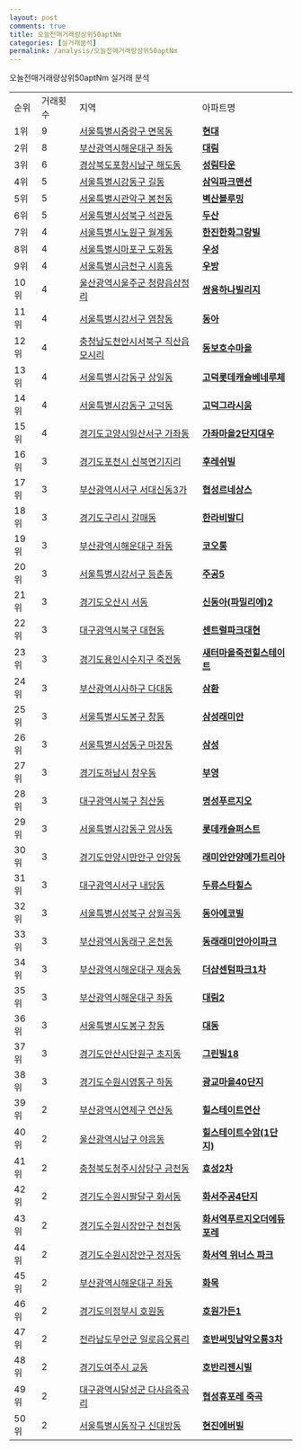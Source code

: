 ```yaml
---
layout: post
comments: true
title: 오늘전매거래량상위50aptNm
categories: [실거래분석]
permalink: /analysis/오늘전매거래량상위50aptNm
---
```


오늘전매거래량상위50aptNm 실거래 분석

<table>
  <tr>
    <td>순위</td>
    <td>거래횟수</td>
    <td>지역</td>
    <td>아파트명</td>
  </tr>

  <tr>
    <td>1위</td>
    <td>9</td>
    <td><a href="/apt/서울특별시중랑구면목동">서울특별시중랑구 면목동</a></td>
    <td colspan="4" style="font-weight: bold;"><a href="/apt/서울특별시중랑구면목동현대">현대</a></td>
  </tr>

  <tr>
    <td>2위</td>
    <td>8</td>
    <td><a href="/apt/부산광역시해운대구좌동">부산광역시해운대구 좌동</a></td>
    <td colspan="4" style="font-weight: bold;"><a href="/apt/부산광역시해운대구좌동대림">대림</a></td>
  </tr>

  <tr>
    <td>3위</td>
    <td>6</td>
    <td><a href="/apt/경상북도포항시남구해도동">경상북도포항시남구 해도동</a></td>
    <td colspan="4" style="font-weight: bold;"><a href="/apt/경상북도포항시남구해도동성림타운">성림타운</a></td>
  </tr>

  <tr>
    <td>4위</td>
    <td>5</td>
    <td><a href="/apt/서울특별시강동구길동">서울특별시강동구 길동</a></td>
    <td colspan="4" style="font-weight: bold;"><a href="/apt/서울특별시강동구길동삼익파크맨션">삼익파크맨션</a></td>
  </tr>

  <tr>
    <td>5위</td>
    <td>5</td>
    <td><a href="/apt/서울특별시관악구봉천동">서울특별시관악구 봉천동</a></td>
    <td colspan="4" style="font-weight: bold;"><a href="/apt/서울특별시관악구봉천동벽산블루밍">벽산블루밍</a></td>
  </tr>

  <tr>
    <td>6위</td>
    <td>5</td>
    <td><a href="/apt/서울특별시성북구석관동">서울특별시성북구 석관동</a></td>
    <td colspan="4" style="font-weight: bold;"><a href="/apt/서울특별시성북구석관동두산">두산</a></td>
  </tr>

  <tr>
    <td>7위</td>
    <td>4</td>
    <td><a href="/apt/서울특별시노원구월계동">서울특별시노원구 월계동</a></td>
    <td colspan="4" style="font-weight: bold;"><a href="/apt/서울특별시노원구월계동한진한화그랑빌">한진한화그랑빌</a></td>
  </tr>

  <tr>
    <td>8위</td>
    <td>4</td>
    <td><a href="/apt/서울특별시마포구도화동">서울특별시마포구 도화동</a></td>
    <td colspan="4" style="font-weight: bold;"><a href="/apt/서울특별시마포구도화동우성">우성</a></td>
  </tr>

  <tr>
    <td>9위</td>
    <td>4</td>
    <td><a href="/apt/서울특별시금천구시흥동">서울특별시금천구 시흥동</a></td>
    <td colspan="4" style="font-weight: bold;"><a href="/apt/서울특별시금천구시흥동우방">우방</a></td>
  </tr>

  <tr>
    <td>10위</td>
    <td>4</td>
    <td><a href="/apt/울산광역시울주군청량읍삼정리">울산광역시울주군 청량읍삼정리</a></td>
    <td colspan="4" style="font-weight: bold;"><a href="/apt/울산광역시울주군청량읍삼정리쌍용하나빌리지">쌍용하나빌리지</a></td>
  </tr>

  <tr>
    <td>11위</td>
    <td>4</td>
    <td><a href="/apt/서울특별시강서구염창동">서울특별시강서구 염창동</a></td>
    <td colspan="4" style="font-weight: bold;"><a href="/apt/서울특별시강서구염창동동아">동아</a></td>
  </tr>

  <tr>
    <td>12위</td>
    <td>4</td>
    <td><a href="/apt/충청남도천안시서북구직산읍모시리">충청남도천안시서북구 직산읍모시리</a></td>
    <td colspan="4" style="font-weight: bold;"><a href="/apt/충청남도천안시서북구직산읍모시리동보호수마을">동보호수마을</a></td>
  </tr>

  <tr>
    <td>13위</td>
    <td>4</td>
    <td><a href="/apt/서울특별시강동구상일동">서울특별시강동구 상일동</a></td>
    <td colspan="4" style="font-weight: bold;"><a href="/apt/서울특별시강동구상일동고덕롯데캐슬베네루체">고덕롯데캐슬베네루체</a></td>
  </tr>

  <tr>
    <td>14위</td>
    <td>4</td>
    <td><a href="/apt/서울특별시강동구고덕동">서울특별시강동구 고덕동</a></td>
    <td colspan="4" style="font-weight: bold;"><a href="/apt/서울특별시강동구고덕동고덕그라시움">고덕그라시움</a></td>
  </tr>

  <tr>
    <td>15위</td>
    <td>4</td>
    <td><a href="/apt/경기도고양시일산서구가좌동">경기도고양시일산서구 가좌동</a></td>
    <td colspan="4" style="font-weight: bold;"><a href="/apt/경기도고양시일산서구가좌동가좌마을2단지대우">가좌마을2단지대우</a></td>
  </tr>

  <tr>
    <td>16위</td>
    <td>3</td>
    <td><a href="/apt/경기도포천시신북면기지리">경기도포천시 신북면기지리</a></td>
    <td colspan="4" style="font-weight: bold;"><a href="/apt/경기도포천시신북면기지리후레쉬빌">후레쉬빌</a></td>
  </tr>

  <tr>
    <td>17위</td>
    <td>3</td>
    <td><a href="/apt/부산광역시서구서대신동3가">부산광역시서구 서대신동3가</a></td>
    <td colspan="4" style="font-weight: bold;"><a href="/apt/부산광역시서구서대신동3가협성르네상스">협성르네상스</a></td>
  </tr>

  <tr>
    <td>18위</td>
    <td>3</td>
    <td><a href="/apt/경기도구리시갈매동">경기도구리시 갈매동</a></td>
    <td colspan="4" style="font-weight: bold;"><a href="/apt/경기도구리시갈매동한라비발디">한라비발디</a></td>
  </tr>

  <tr>
    <td>19위</td>
    <td>3</td>
    <td><a href="/apt/부산광역시해운대구좌동">부산광역시해운대구 좌동</a></td>
    <td colspan="4" style="font-weight: bold;"><a href="/apt/부산광역시해운대구좌동코오롱">코오롱</a></td>
  </tr>

  <tr>
    <td>20위</td>
    <td>3</td>
    <td><a href="/apt/서울특별시강서구등촌동">서울특별시강서구 등촌동</a></td>
    <td colspan="4" style="font-weight: bold;"><a href="/apt/서울특별시강서구등촌동주공5">주공5</a></td>
  </tr>

  <tr>
    <td>21위</td>
    <td>3</td>
    <td><a href="/apt/경기도오산시서동">경기도오산시 서동</a></td>
    <td colspan="4" style="font-weight: bold;"><a href="/apt/경기도오산시서동신동아(파밀리에)2">신동아(파밀리에)2</a></td>
  </tr>

  <tr>
    <td>22위</td>
    <td>3</td>
    <td><a href="/apt/대구광역시북구대현동">대구광역시북구 대현동</a></td>
    <td colspan="4" style="font-weight: bold;"><a href="/apt/대구광역시북구대현동센트럴파크대현">센트럴파크대현</a></td>
  </tr>

  <tr>
    <td>23위</td>
    <td>3</td>
    <td><a href="/apt/경기도용인시수지구죽전동">경기도용인시수지구 죽전동</a></td>
    <td colspan="4" style="font-weight: bold;"><a href="/apt/경기도용인시수지구죽전동새터마을죽전힐스테이트">새터마을죽전힐스테이트</a></td>
  </tr>

  <tr>
    <td>24위</td>
    <td>3</td>
    <td><a href="/apt/부산광역시사하구다대동">부산광역시사하구 다대동</a></td>
    <td colspan="4" style="font-weight: bold;"><a href="/apt/부산광역시사하구다대동삼환">삼환</a></td>
  </tr>

  <tr>
    <td>25위</td>
    <td>3</td>
    <td><a href="/apt/서울특별시도봉구창동">서울특별시도봉구 창동</a></td>
    <td colspan="4" style="font-weight: bold;"><a href="/apt/서울특별시도봉구창동삼성래미안">삼성래미안</a></td>
  </tr>

  <tr>
    <td>26위</td>
    <td>3</td>
    <td><a href="/apt/서울특별시성동구마장동">서울특별시성동구 마장동</a></td>
    <td colspan="4" style="font-weight: bold;"><a href="/apt/서울특별시성동구마장동삼성">삼성</a></td>
  </tr>

  <tr>
    <td>27위</td>
    <td>3</td>
    <td><a href="/apt/경기도하남시창우동">경기도하남시 창우동</a></td>
    <td colspan="4" style="font-weight: bold;"><a href="/apt/경기도하남시창우동부영">부영</a></td>
  </tr>

  <tr>
    <td>28위</td>
    <td>3</td>
    <td><a href="/apt/대구광역시북구침산동">대구광역시북구 침산동</a></td>
    <td colspan="4" style="font-weight: bold;"><a href="/apt/대구광역시북구침산동명성푸르지오">명성푸르지오</a></td>
  </tr>

  <tr>
    <td>29위</td>
    <td>3</td>
    <td><a href="/apt/서울특별시강동구암사동">서울특별시강동구 암사동</a></td>
    <td colspan="4" style="font-weight: bold;"><a href="/apt/서울특별시강동구암사동롯데캐슬퍼스트">롯데캐슬퍼스트</a></td>
  </tr>

  <tr>
    <td>30위</td>
    <td>3</td>
    <td><a href="/apt/경기도안양시만안구안양동">경기도안양시만안구 안양동</a></td>
    <td colspan="4" style="font-weight: bold;"><a href="/apt/경기도안양시만안구안양동래미안안양메가트리아">래미안안양메가트리아</a></td>
  </tr>

  <tr>
    <td>31위</td>
    <td>3</td>
    <td><a href="/apt/대구광역시서구내당동">대구광역시서구 내당동</a></td>
    <td colspan="4" style="font-weight: bold;"><a href="/apt/대구광역시서구내당동두류스타힐스">두류스타힐스</a></td>
  </tr>

  <tr>
    <td>32위</td>
    <td>3</td>
    <td><a href="/apt/서울특별시성북구상월곡동">서울특별시성북구 상월곡동</a></td>
    <td colspan="4" style="font-weight: bold;"><a href="/apt/서울특별시성북구상월곡동동아에코빌">동아에코빌</a></td>
  </tr>

  <tr>
    <td>33위</td>
    <td>3</td>
    <td><a href="/apt/부산광역시동래구온천동">부산광역시동래구 온천동</a></td>
    <td colspan="4" style="font-weight: bold;"><a href="/apt/부산광역시동래구온천동동래래미안아이파크">동래래미안아이파크</a></td>
  </tr>

  <tr>
    <td>34위</td>
    <td>3</td>
    <td><a href="/apt/부산광역시해운대구재송동">부산광역시해운대구 재송동</a></td>
    <td colspan="4" style="font-weight: bold;"><a href="/apt/부산광역시해운대구재송동더샵센텀파크1차">더샵센텀파크1차</a></td>
  </tr>

  <tr>
    <td>35위</td>
    <td>3</td>
    <td><a href="/apt/부산광역시해운대구좌동">부산광역시해운대구 좌동</a></td>
    <td colspan="4" style="font-weight: bold;"><a href="/apt/부산광역시해운대구좌동대림2">대림2</a></td>
  </tr>

  <tr>
    <td>36위</td>
    <td>3</td>
    <td><a href="/apt/서울특별시도봉구창동">서울특별시도봉구 창동</a></td>
    <td colspan="4" style="font-weight: bold;"><a href="/apt/서울특별시도봉구창동대동">대동</a></td>
  </tr>

  <tr>
    <td>37위</td>
    <td>3</td>
    <td><a href="/apt/경기도안산시단원구초지동">경기도안산시단원구 초지동</a></td>
    <td colspan="4" style="font-weight: bold;"><a href="/apt/경기도안산시단원구초지동그린빌18">그린빌18</a></td>
  </tr>

  <tr>
    <td>38위</td>
    <td>3</td>
    <td><a href="/apt/경기도수원시영통구하동">경기도수원시영통구 하동</a></td>
    <td colspan="4" style="font-weight: bold;"><a href="/apt/경기도수원시영통구하동광교마을40단지">광교마을40단지</a></td>
  </tr>

  <tr>
    <td>39위</td>
    <td>2</td>
    <td><a href="/apt/부산광역시연제구연산동">부산광역시연제구 연산동</a></td>
    <td colspan="4" style="font-weight: bold;"><a href="/apt/부산광역시연제구연산동힐스테이트연산">힐스테이트연산</a></td>
  </tr>

  <tr>
    <td>40위</td>
    <td>2</td>
    <td><a href="/apt/울산광역시남구야음동">울산광역시남구 야음동</a></td>
    <td colspan="4" style="font-weight: bold;"><a href="/apt/울산광역시남구야음동힐스테이트수암(1단지)">힐스테이트수암(1단지)</a></td>
  </tr>

  <tr>
    <td>41위</td>
    <td>2</td>
    <td><a href="/apt/충청북도청주시상당구금천동">충청북도청주시상당구 금천동</a></td>
    <td colspan="4" style="font-weight: bold;"><a href="/apt/충청북도청주시상당구금천동효성2차">효성2차</a></td>
  </tr>

  <tr>
    <td>42위</td>
    <td>2</td>
    <td><a href="/apt/경기도수원시팔달구화서동">경기도수원시팔달구 화서동</a></td>
    <td colspan="4" style="font-weight: bold;"><a href="/apt/경기도수원시팔달구화서동화서주공4단지">화서주공4단지</a></td>
  </tr>

  <tr>
    <td>43위</td>
    <td>2</td>
    <td><a href="/apt/경기도수원시장안구천천동">경기도수원시장안구 천천동</a></td>
    <td colspan="4" style="font-weight: bold;"><a href="/apt/경기도수원시장안구천천동화서역푸르지오더에듀포레">화서역푸르지오더에듀포레</a></td>
  </tr>

  <tr>
    <td>44위</td>
    <td>2</td>
    <td><a href="/apt/경기도수원시장안구정자동">경기도수원시장안구 정자동</a></td>
    <td colspan="4" style="font-weight: bold;"><a href="/apt/경기도수원시장안구정자동화서역위너스파크">화서역 위너스 파크</a></td>
  </tr>

  <tr>
    <td>45위</td>
    <td>2</td>
    <td><a href="/apt/부산광역시해운대구좌동">부산광역시해운대구 좌동</a></td>
    <td colspan="4" style="font-weight: bold;"><a href="/apt/부산광역시해운대구좌동화목">화목</a></td>
  </tr>

  <tr>
    <td>46위</td>
    <td>2</td>
    <td><a href="/apt/경기도의정부시호원동">경기도의정부시 호원동</a></td>
    <td colspan="4" style="font-weight: bold;"><a href="/apt/경기도의정부시호원동호원가든1">호원가든1</a></td>
  </tr>

  <tr>
    <td>47위</td>
    <td>2</td>
    <td><a href="/apt/전라남도무안군일로읍오룡리">전라남도무안군 일로읍오룡리</a></td>
    <td colspan="4" style="font-weight: bold;"><a href="/apt/전라남도무안군일로읍오룡리호반써밋남악오룡3차">호반써밋남악오룡3차</a></td>
  </tr>

  <tr>
    <td>48위</td>
    <td>2</td>
    <td><a href="/apt/경기도여주시교동">경기도여주시 교동</a></td>
    <td colspan="4" style="font-weight: bold;"><a href="/apt/경기도여주시교동호반리젠시빌">호반리젠시빌</a></td>
  </tr>

  <tr>
    <td>49위</td>
    <td>2</td>
    <td><a href="/apt/대구광역시달성군다사읍죽곡리">대구광역시달성군 다사읍죽곡리</a></td>
    <td colspan="4" style="font-weight: bold;"><a href="/apt/대구광역시달성군다사읍죽곡리협성휴포레죽곡">협성휴포레 죽곡</a></td>
  </tr>

  <tr>
    <td>50위</td>
    <td>2</td>
    <td><a href="/apt/서울특별시동작구신대방동">서울특별시동작구 신대방동</a></td>
    <td colspan="4" style="font-weight: bold;"><a href="/apt/서울특별시동작구신대방동현진에버빌">현진에버빌</a></td>
  </tr>

</table>
